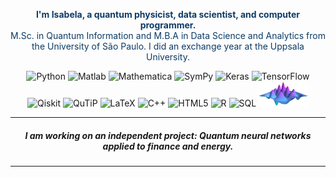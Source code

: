 <p align="center" style="color: #0D3B66;">
  <b>I'm Isabela, a quantum physicist, data scientist, and computer programmer.</b><br>
  M.Sc. in Quantum Information and M.B.A in Data Science and Analytics from the University of São Paulo. I did an exchange year at the Uppsala University.
</p>

<p align="center">
  <img src="https://img.shields.io/badge/Python-3776AB?logo=python&logoColor=white" alt="Python">
  <img src="https://img.shields.io/badge/Matlab-0076A8?logo=matlab&logoColor=white" alt="Matlab">
  <img src="https://img.shields.io/badge/Mathematica-DD1100?logo=wolfram&logoColor=white" alt="Mathematica">
  <img src="https://img.shields.io/badge/SymPy-3D550C?logo=sympy&logoColor=white" alt="SymPy">
  <img src="https://img.shields.io/badge/Keras-D00000?logo=keras&logoColor=white" alt="Keras">
  <img src="https://img.shields.io/badge/TensorFlow-FF6F00?logo=tensorflow&logoColor=white" alt="TensorFlow">
  <img src="https://img.shields.io/badge/Qiskit-black?logo=qiskit&logoColor=white" alt="Qiskit">
  <img src="https://img.shields.io/badge/QuTiP-black?logoColor=white" alt="QuTiP">
  <img src="https://img.shields.io/badge/LaTeX-008080?logo=latex&logoColor=white" alt="LaTeX">
  <img src="https://img.shields.io/badge/C++-00599C?logo=cplusplus&logoColor=white" alt="C++">
  <img src="https://img.shields.io/badge/HTML5-E34F26?logo=html5&logoColor=white" alt="HTML5">
  <img src="https://img.shields.io/badge/R-276DC3?logo=r&logoColor=white" alt="R">
  <img src="https://img.shields.io/badge/SQL-4479A1?logo=postgresql&logoColor=white" alt="SQL">
  <img src="https://github.com/isadays/isadays/blob/main/Qutip_logo.png" alt="QuTiP" width="80" height="40">
</p>

---

<h5 align="center"> I am working on an independent project: Quantum neural networks applied to finance and energy. </h5>

---

